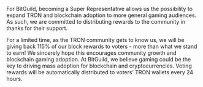 For BitGuild, becoming a Super Representative allows us the possibility to expand TRON and blockchain adoption to more general gaming audiences. As such, we are committed to distributing rewards to the community in thanks for their support.

For a limited time, as the TRON community gets to know us, we will be giving back 115% of our block rewards to voters - more than what we stand to earn! We sincerely hope this encourages community growth and blockchain gaming adoption. At BitGuild, we believe gaming could be the key to driving mass adoption for blockchain and cryptocurrencies. Voting rewards will be automatically distributed to voters’ TRON wallets every 24 hours.
